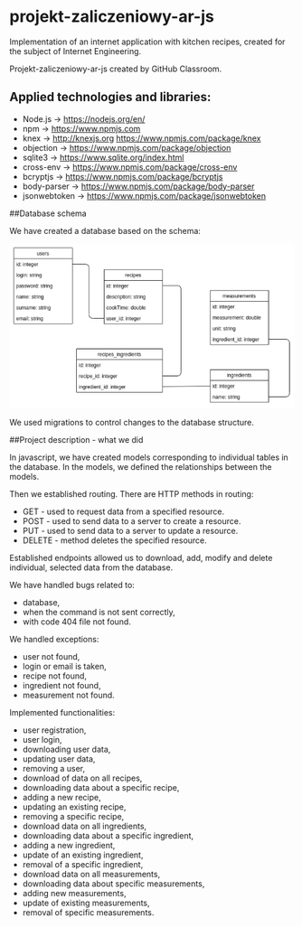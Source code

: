 # projekt-zaliczeniowy-ar-js

Implementation of an internet application with kitchen recipes, created for the subject of Internet Engineering.

Projekt-zaliczeniowy-ar-js created by GitHub Classroom.

## Applied technologies and libraries:
- Node.js -> https://nodejs.org/en/
- npm -> https://www.npmjs.com
- knex -> http://knexjs.org https://www.npmjs.com/package/knex
- objection -> https://www.npmjs.com/package/objection
- sqlite3 -> https://www.sqlite.org/index.html
- cross-env -> https://www.npmjs.com/package/cross-env
- bcryptjs -> https://www.npmjs.com/package/bcryptjs
- body-parser -> https://www.npmjs.com/package/body-parser
- jsonwebtoken -> https://www.npmjs.com/package/jsonwebtoken

##Database schema

We have created a database based on the schema:

![](database_schema.png)

We used migrations to control changes to the database structure.

##Project description - what we did

In javascript, we have created models corresponding to individual tables in the database. In the models, we defined the relationships between the models.

Then we established routing. There are HTTP methods in routing:
- GET - used to request data from a specified resource.
- POST - used to send data to a server to create a resource.
- PUT - used to send data to a server to update a resource.
- DELETE - method deletes the specified resource.

Established endpoints allowed us to download, add, modify and delete individual, selected data from the database.

We have handled bugs related to:
- database,
- when the command is not sent correctly,
- with code 404 file not found.

We handled exceptions:
- user not found,
- login or email is taken,
- recipe not found,
- ingredient not found,
- measurement not found.

Implemented functionalities:
- user registration,
- user login,
- downloading user data,
- updating user data,
- removing a user,
- download of data on all recipes,
- downloading data about a specific recipe,
- adding a new recipe,
- updating an existing recipe,
- removing a specific recipe,
- download data on all ingredients,
- downloading data about a specific ingredient,
- adding a new ingredient,
- update of an existing ingredient,
- removal of a specific ingredient,
- download data on all measurements,
- downloading data about specific measurements,
- adding new measurements,
- update of existing measurements,
- removal of specific measurements.
  
